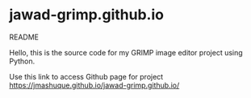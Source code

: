 # jawad-grimp.github.io
README

Hello, this is the source code for my GRIMP image editor project using Python.

Use this link to access Github page for project
https://jmashuque.github.io/jawad-grimp.github.io/
